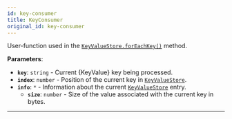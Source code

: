```yaml
---
id: key-consumer
title: KeyConsumer
original_id: key-consumer
---
```


<a name="keyconsumer"></a>

User-function used in the [`KeyValueStore.forEachKey()`](../api/key-value-store#foreachkey) method.

**Parameters**:

-   **`key`**: `string` - Current {KeyValue} key being processed.
-   **`index`**: `number` - Position of the current key in [`KeyValueStore`](../api/key-value-store).
-   **`info`**: `*` - Information about the current [`KeyValueStore`](../api/key-value-store) entry.
    -   **`size`**: `number` - Size of the value associated with the current key in bytes.

---

